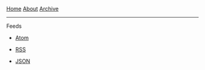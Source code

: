 [Home](/)
[About](/about)
[Archive](/archive)

<hr>
Feeds

- <a href="https://coderlg.coding.blog/_feed.atom" target="_blank">Atom</a>

- <a href="https://coderlg.coding.blog/_feed.rss" target="_blank">RSS</a>

- <a href="https://coderlg.coding.blog/_feed.json" target="_blank">JSON</a>
